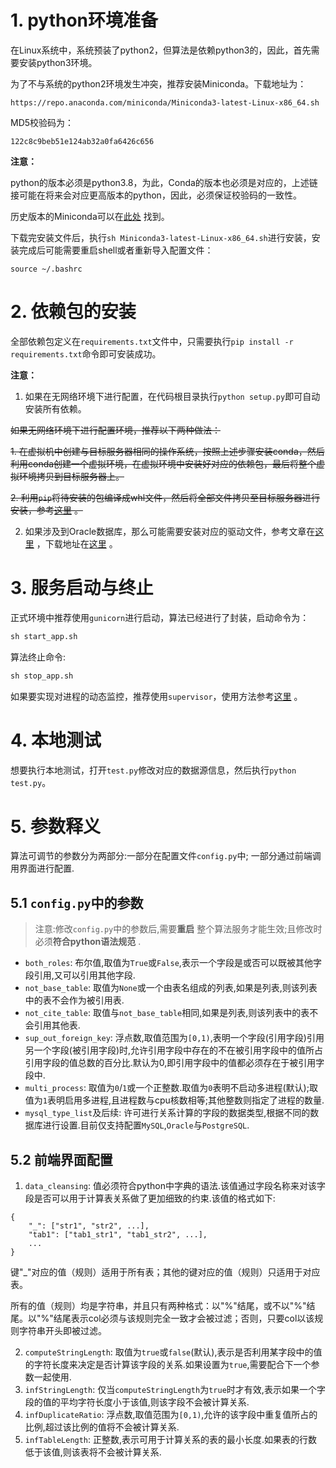 # 1. python环境准备

在Linux系统中，系统预装了python2，但算法是依赖python3的，因此，首先需要安装python3环境。

为了不与系统的python2环境发生冲突，推荐安装Miniconda。下载地址为：
```
https://repo.anaconda.com/miniconda/Miniconda3-latest-Linux-x86_64.sh
```

MD5校验码为：
```
122c8c9beb51e124ab32a0fa6426c656
```

**注意：**

python的版本必须是python3.8，为此，Conda的版本也必须是对应的，上述链接可能在将来会对应更高版本的python，因此，必须保证校验码的一致性。

历史版本的Miniconda可以在[此处](https://repo.anaconda.com/miniconda/) 找到。


下载完安装文件后，执行`sh Miniconda3-latest-Linux-x86_64.sh`进行安装，安装完成后可能需要重启shell或者重新导入配置文件：
```
source ~/.bashrc
```

# 2. 依赖包的安装

全部依赖包定义在`requirements.txt`文件中，只需要执行`pip install -r requirements.txt`命令即可安装成功。

**注意：**

1. 如果在无网络环境下进行配置，在代码根目录执行`python setup.py`即可自动安装所有依赖。

~~如果无网络环境下进行配置环境，推荐以下两种做法：~~

~~1. 在虚拟机中创建与目标服务器相同的操作系统，按照上述步骤安装conda，然后利用conda创建一个虚拟环境，在虚拟环境中安装好对应的依赖包，最后将整个虚拟环境拷贝到目标服务器上。~~

~~2. 利用`pip`将待安装的包编译成whl文件，然后将全部文件拷贝至目标服务器进行安装，参考[这里](https://blog.csdn.net/SunJW_2017/article/details/103222205) 。~~

2. 如果涉及到Oracle数据库，那么可能需要安装对应的驱动文件，参考文章在[这里](https://blog.csdn.net/SunJW_2017/article/details/118152349) ，下载地址在[这里](https://www.oracle.com/database/technologies/instant-client/linux-x86-64-downloads.html) 。

# 3. 服务启动与终止

正式环境中推荐使用`gunicorn`进行启动，算法已经进行了封装，启动命令为：
```cmd
sh start_app.sh
```

算法终止命令:
```cmd
sh stop_app.sh
```

如果要实现对进程的动态监控，推荐使用`supervisor`，使用方法参考[这里](https://blog.csdn.net/SunJW_2017/article/details/114533853) 。

# 4. 本地测试
想要执行本地测试，打开`test.py`修改对应的数据源信息，然后执行`python test.py`。

# 5. 参数释义
算法可调节的参数分为两部分:一部分在配置文件`config.py`中; 一部分通过前端调用界面进行配置.

## 5.1 `config.py`中的参数
> 注意:修改`config.py`中的参数后,需要**重启** 整个算法服务才能生效;且修改时必须**符合python语法规范** .

- `both_roles`: 布尔值,取值为`True`或`False`,表示一个字段是或否可以既被其他字段引用,又可以引用其他字段.
- `not_base_table`: 取值为`None`或一个由表名组成的列表,如果是列表,则该列表中的表不会作为被引用表.
- `not_cite_table`: 取值与`not_base_table`相同,如果是列表,则该列表中的表不会引用其他表.
- `sup_out_foreign_key`: 浮点数,取值范围为`[0,1)`,表明一个字段(引用字段)引用另一个字段(被引用字段)时,允许引用字段中存在的不在被引用字段中的值所占引用字段的值总数的百分比.默认为0,即引用字段中的值都必须存在于被引用字段中.
- `multi_process`: 取值为`0`/`1`或一个正整数.取值为`0`表明不启动多进程(默认);取值为`1`表明启用多进程,且进程数与cpu核数相等;其他整数则指定了进程的数量.
- `mysql_type_list`及后续: 许可进行关系计算的字段的数据类型,根据不同的数据库进行设置.目前仅支持配置`MySQL`,`Oracle`与`PostgreSQL`.

## 5.2 前端界面配置
1. `data_cleansing`: 值必须符合python中字典的语法.该值通过字段名称来对该字段是否可以用于计算表关系做了更加细致的约束.该值的格式如下:
```text
{
    "_": ["str1", "str2", ...],
    "tab1": ["tab1_str1", "tab1_str2", ...],
    ...
}
```
键"_"对应的值（规则）适用于所有表；其他的键对应的值（规则）只适用于对应表。

所有的值（规则）均是字符串，并且只有两种格式：以"%"结尾，或不以"%"结尾。以"%"结尾表示col必须与该规则完全一致才会被过滤；否则，只要col以该规则字符串开头即被过滤。

2. `computeStringLength`: 取值为`true`或`false`(默认),表示是否利用某字段中的值的字符长度来决定是否计算该字段的关系.如果设置为`true`,需要配合下一个参数一起使用.
3. `infStringLength`: 仅当`computeStringLength`为`true`时才有效,表示如果一个字段的值的平均字符长度小于该值,则该字段不会被计算关系.
4. `infDuplicateRatio`: 浮点数,取值范围为`[0,1)`,允许的该字段中重复值所占的比例,超过该比例的值将不会被计算关系.
5. `infTableLength`: 正整数,表示可用于计算关系的表的最小长度.如果表的行数低于该值,则该表将不会被计算关系.
